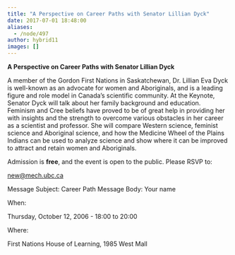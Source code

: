 ```yaml
---
title: "A Perspective on Career Paths with Senator Lillian Dyck"
date: 2017-07-01 18:48:00
aliases:
  - /node/497
author: hybrid11
images: []
---
```


**A Perspective on Career Paths with Senator Lillian Dyck**

A member of the Gordon First Nations in Saskatchewan, Dr. Lillian Eva Dyck is well-known as an advocate for women and Aboriginals, and is a leading figure and role model in Canada’s scientific community. At the Keynote, Senator Dyck will talk about her family background and education. Feminism and Cree beliefs have proved to be of great help in providing her with insights and the strength to overcome various obstacles in her career as a scientist and professor. She will compare Western science, feminist science and Aboriginal science, and how the Medicine Wheel of the Plains Indians can be used to analyze science and show where it can be improved to attract and retain women and Aboriginals.

Admission is **free**, and the event is open to the public. Please RSVP to:

[new@mech.ubc.ca](mailto:new@mech.ubc.ca)

Message Subject: Career Path Message Body: Your name

When:

Thursday, October 12, 2006 - 18:00 to 20:00

Where:

First Nations House of Learning, 1985 West Mall
